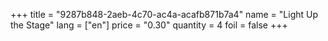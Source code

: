 +++
title = "9287b848-2aeb-4c70-ac4a-acafb871b7a4"
name = "Light Up the Stage"
lang = ["en"]
price = "0.30"
quantity = 4
foil = false
+++
